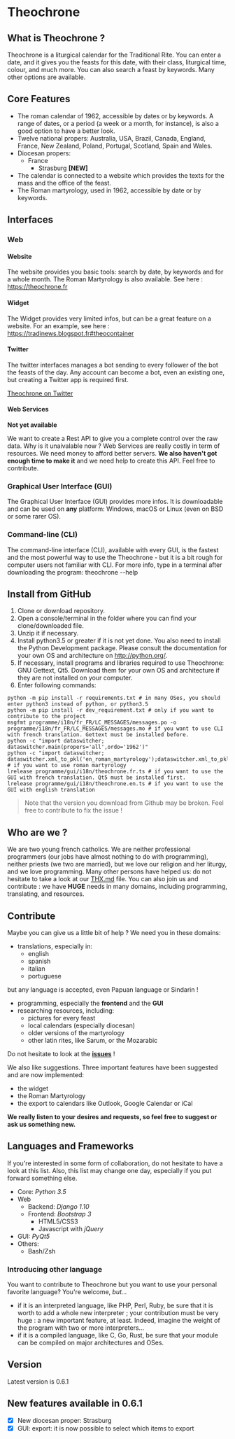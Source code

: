 # Theochrone

## What is Theochrone ?
Theochrone is a liturgical calendar for the Traditional Rite. You can enter a date, and it gives you the feasts for this date, with their class, liturgical time, colour, and much more. You can also search a feast by keywords. Many other options are available.

## Core Features
* The roman calendar of 1962, accessible by dates or by keywords. A range of dates, or a period (a week or a month, for instance), is also a good option to have a better look.
* Twelve national propers: Australia, USA, Brazil, Canada, England, France, New Zealand, Poland, Portugal, Scotland, Spain and Wales.
* Diocesan propers:
	* France
		* Strasburg **[NEW]**
* The calendar is connected to a website which provides the texts for the mass and the office of the feast.
* The Roman martyrology, used in 1962, accessible by date or by keywords.

## Interfaces
### Web
#### Website
The website provides you basic tools: search by date, by keywords and for a whole month. The Roman Martyrology is also available. See here : https://theochrone.fr
#### Widget
The Widget provides very limited infos, but can be a great feature on a website. For an example, see here : https://tradinews.blogspot.fr#theocontainer
#### Twitter
The twitter interfaces manages a bot sending to every follower of the bot the feasts of the day. Any account can become a bot, even an existing one, but creating a Twitter app is required first.

[Theochrone on Twitter](https://twitter.com/theochroneEN)
#### Web Services
**Not yet available**

We want to create a Rest API to give you a complete control over the raw data. 
Why is it unaivalable now ? Web Services are really costly in term of resources. We need money to afford better servers. **We also haven't got enough time to make it** and we need help to create this API. Feel free to contribute.
### Graphical User Interface (GUI)
The Graphical User Interface (GUI) provides more infos. It is downloadable and can be used on **any** platform: Windows, macOS or Linux (even on BSD or some rarer OS).
### Command-line (CLI)
The command-line interface (CLI), available with every GUI, is the fastest and the most powerful way to use the Theochrone - but it is a bit rough for computer users not familiar with CLI. 
For more info, type in a terminal after downloading the program:
    theochrone --help

## Install from GitHub
1. Clone or download repository.
2. Open a console/terminal in the folder where you can find your clone/downloaded file.
3. Unzip it if necessary.
4. Install python3.5 or greater if it is not yet done. You also need to install the Python Development package. Please consult the documentation for your own OS and architecture on http://python.org/.
5. If necessary, install programs and libraries required to use Theochrone: GNU Gettext, Qt5. Download them for your own OS and architecture if they are not installed on your computer.
6. Enter following commands:
```shell
python -m pip install -r requirements.txt # in many OSes, you should enter python3 instead of python, or python3.5
python -m pip install -r dev_requirement.txt # only if you want to contribute to the project
msgfmt programme/i18n/fr_FR/LC_MESSAGES/messages.po -o programme/i18n/fr_FR/LC_MESSAGES/messages.mo # if you want to use CLI with french translation. Gettext must be installed before.
python -c "import dataswitcher; dataswitcher.main(propers='all',ordo='1962')"
python -c "import dataswitcher; dataswitcher.xml_to_pkl('en_roman_martyrology');dataswitcher.xml_to_pkl('fr_roman_martyrology_1962')" # if you want to use roman martyrology
lrelease programme/gui/i18n/theochrone.fr.ts # if you want to use the GUI with french translation. Qt5 must be installed first.
lrelease programme/gui/i18n/theochrone.en.ts # if you want to use the GUI with english translation
```
> Note that the version you download from Github may be broken. Feel free to contribute to fix the issue !


## Who are we ?
We are two young french catholics. We are neither professional programmers (our jobs have almost nothing to do with programming), neither priests (we two are married), but we love our religion and her liturgy, and we love programming. Many other persons have helped us: do not hesitate to take a look at our [THX.md](https://github.com/paucazou/theochrone/blob/master/THX.md) file. You can also join us and contribute : we have **HUGE** needs in many domains, including programming, translating, and resources.
## Contribute
Maybe you can give us a little bit of help ? We need you in these domains:
* translations, especially in:
  * english
  * spanish
  * italian
  * portuguese

but any language is accepted, even Papuan language or Sindarin !
* programming, especially the **frontend** and the **GUI**
* researching resources, including:
  * pictures for every feast
  * local calendars (especially diocesan)
  * older versions of the martyrology
  * other latin rites, like Sarum, or the Mozarabic 

Do not hesitate to look at the **[issues](https://github.com/paucazou/theochrone/issues/)** ! 

We also like suggestions. Three important features have been suggested and are now implemented:
* the widget
* the Roman Martyrology 
* the export to calendars like Outlook, Google Calendar or iCal

**We really listen to your desires and requests, so feel free to suggest or ask us something new.**
## Languages and Frameworks
If you're interested in some form of collaboration, do not hesitate to have a look at this list. 
Also, this list may change one day, especially if you put forward something else.
* Core: *Python 3.5*
* Web
  * Backend: *Django 1.10*
  * Frontend: *Bootstrap 3*
    * HTML5/CSS3
    * Javascript with *jQuery*
* GUI: *PyQt5*
* Others:
  * Bash/Zsh
### Introducing other language
You want to contribute to Theochrone but you want to use your personal favorite language? You're welcome, *but...*
* if it is an interpreted language, like PHP, Perl, Ruby, be sure that it is worth to add a whole new interpreter ; your contribution must be very huge : a new important feature, at least. Indeed, imagine the weight of the program with two or more interpreters...
* if it is a compiled language, like C, Go, Rust, be sure that your module can be compiled on major architectures and OSes.
## Version
Latest version is 0.6.1
## New features available in 0.6.1
- [x] New diocesan proper: Strasburg
- [x] GUI: export: it is now possible to select which items to export

